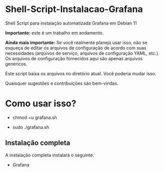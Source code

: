 # Shell-Script-Instalacao-Grafana
Shell Script para instalação automatizada Grafana em Debian 11

**Importante:** este é um trabalho em andamento.

**Ainda mais importante:** Se você realmente planeja usar isso, não se esqueça de editar os arquivos de configuração de acordo com suas necessidades (arquivos de serviço, arquivos de configuração YAML, etc.). Os arquivos de configuração fornecidos aqui são apenas arquivos genéricos.

Este script baixa os arquivos no diretório atual. Você poderia mudar isso.

Quaisquer sugestões e contribuições são bem-vindas.

# Como usar isso?

* chmod +u grafana.sh

* sudo ./grafana.sh

## Instalação completa

A instalação completa instalará o seguinte:

* Grafana



